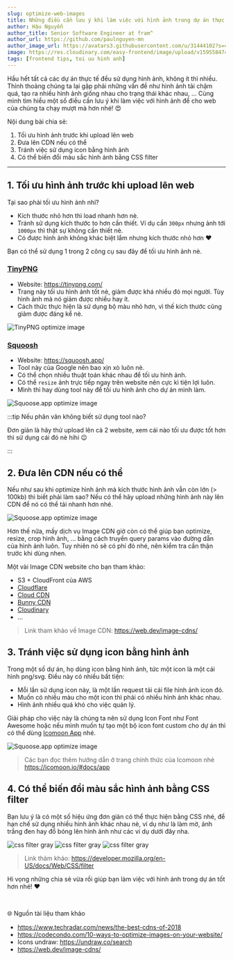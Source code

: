 ```yaml
---
slug: optimize-web-images
title: Những điều cần lưu ý khi làm việc với hình ảnh trong dự án thực tế 🔥
author: Hậu Nguyễn
author_title: Senior Software Engineer at fram^
author_url: https://github.com/paulnguyen-mn
author_image_url: https://avatars3.githubusercontent.com/u/31444102?s=400&u=c545a527aa31843e1361462e410c0f51863e8e26&v=4
image: https://res.cloudinary.com/easy-frontend/image/upload/v1595584742/easyfrontend/optimize-images.jpg
tags: [frontend tips, toi uu hinh anh]
---
```


Hầu hết tất cả các dự án thực tế đều sử dụng hình ảnh, không ít thì nhiều. Thỉnh thoảng chúng ta lại gặp phải những vấn đề như hình ảnh tải chậm quá, tạo ra nhiều hình ảnh giống nhau cho trạng thái khác nhau, ... Cùng mình tìm hiểu một số điều cần lưu ý khi làm việc với hình ảnh để cho web của chúng ta chạy mượt mà hơn nhé! 😍

<!-- truncate-->

Nội dung bài chia sẻ:

1. Tối ưu hình ảnh trước khi upload lên web
2. Đưa lên CDN nếu có thể
3. Tránh việc sử dụng icon bằng hình ảnh
4. Có thể biến đổi màu sắc hình ảnh bằng CSS filter

--- 

## 1. Tối ưu hình ảnh trước khi upload lên web

Tại sao phải tối ưu hình ảnh nhỉ?

- Kích thước nhỏ hơn thì load nhanh hơn nè.
- Tránh sử dụng kích thước to hơn cần thiết. Ví dụ cần `300px` nhưng ảnh tới `1000px` thì thật sự không cần thiết nè.
- Có được hình ảnh không khác biệt lắm nhưng kích thước nhỏ hơn ❤️

Bạn có thể sử dụng 1 trong 2 công cụ sau đây để tối ưu hình ảnh nè.

### [TinyPNG](https://tinypng.com/)

- Website: https://tinypng.com/
- Trang này tối ưu hình ảnh tốt nè, giảm được khá nhiều đó mọi người. Tùy hình ảnh mà nó giảm được nhiều hay ít.
- Cách thức thực hiện là sử dụng bộ màu nhỏ hơn, vì thế kích thước cũng giảm được đáng kể nè.

![TinyPNG optimize image](/img/tinypng.jpg)

### [Squoosh](https://squoosh.app/)

- Website: https://squoosh.app/
- Tool này của Google nên bao xịn xò luôn nè.
- Có thể chọn nhiều thuật toán khác nhau để tối ưu hình ảnh.
- Có thể `resize` ảnh trực tiếp ngay trên website nên cực kì tiện lợi luôn.
- Mình thì hay dùng tool này để tối ưu hình ảnh cho dự án mình làm.

![Squoose.app optimize image](/img/squoosh.jpg)

:::tip Nếu phân vân không biết sử dụng tool nào?

Đơn giản là hãy thử upload lên cả 2 website, xem cái nào tối ưu được tốt hơn thì sử dụng cái đó nè hihi 😉

:::

## 2. Đưa lên CDN nếu có thể

Nếu như sau khi optimize hình ảnh mà kích thước hình ảnh vẫn còn lớn (> 100kb) thì biết phải làm sao? Nếu có thể hãy upload những hình ảnh này lên CDN để nó có thể tải nhanh hơn nhé. 

![Squoose.app optimize image](/img/image-cdn-requests.jpg)

Hơn thế nữa, mấy dịch vụ Image CDN giờ còn có thể giúp bạn optimize, resize, crop hình ảnh, ... bằng cách truyền query params vào đường dẫn của hình ảnh luôn. Tuy nhiên nó sẽ có phí đó nhé, nên kiểm tra cần thận trước khi dùng nhen.

Một vài Image CDN website cho bạn tham khảo: 

- S3 + CloudFront của AWS
- [Cloudflare](https://www.cloudflare.com/)
- [Cloud CDN](https://cloud.google.com/cdn)
- [Bunny CDN](https://bunnycdn.com/)
- [Cloudinary](https://cloudinary.com/)
- ...

> Link tham khảo về Image CDN: https://web.dev/image-cdns/

## 3. Tránh việc sử dụng icon bằng hình ảnh

Trong một số dự án, họ dùng icon bằng hình ảnh, tức một icon là một cái hình png/svg. Điều này có nhiều bất tiện: 

- Mỗi lần sử dụng icon này, là một lần request tải cái file hỉnh ảnh icon đó.
- Muốn có nhiều màu cho một icon thì phải có nhiều hình ảnh khác nhau.
- Hỉnh ảnh nhiều quá khó cho việc quản lý.

Giải pháp cho việc này là chúng ta nên sử dụng Icon Font như Font Awesome hoặc nếu mình muốn tự tạo một bộ icon font custom cho dự án thì có thể dùng [Icomoon App](https://icomoon.io/app) nhé.

![Squoose.app optimize image](/img/font-awesome.jpg)

> Các bạn đọc thêm hướng dẫn ở trang chính thức của Icomoon nhé https://icomoon.io/#docs/app

## 4. Có thể biến đổi màu sắc hình ảnh bằng CSS filter

Bạn lưu ý là có một số hiệu ứng đơn giản có thể thực hiện bằng CSS nhé, để hạn chế sử dụng nhiều hình ảnh khác nhau nè, ví dụ như là làm mờ, ảnh trắng đen hay đổ bóng lên hình ảnh như các ví dụ dưới đây nha.

![css filter gray](/img/filter-grayscale.jpg)
![css filter gray](/img/filter-blur.jpg)
![css filter gray](/img/filter-drop-shadow.jpg)

> Link thảm khảo: https://developer.mozilla.org/en-US/docs/Web/CSS/filter

Hi vọng những chia sẻ vừa rồi giúp bạn làm việc với hình ảnh trong dự án tốt hơn nhé! ❤️

<br />

🌐 Nguồn tài liệu tham khảo

- https://www.techradar.com/news/the-best-cdns-of-2018
- https://codecondo.com/10-ways-to-optimize-images-on-your-website/
- Icons undraw: https://undraw.co/search
- https://web.dev/image-cdns/
